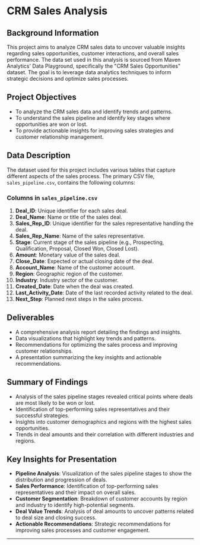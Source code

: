 # CRM Sales Analysis

## Background Information
This project aims to analyze CRM sales data to uncover valuable insights regarding sales opportunities, customer interactions, and overall sales performance. The data set used in this analysis is sourced from Maven Analytics' Data Playground, specifically the "CRM Sales Opportunities" dataset. The goal is to leverage data analytics techniques to inform strategic decisions and optimize sales processes.

## Project Objectives
- To analyze the CRM sales data and identify trends and patterns.
- To understand the sales pipeline and identify key stages where opportunities are won or lost.
- To provide actionable insights for improving sales strategies and customer relationship management.

## Data Description
The dataset used for this project includes various tables that capture different aspects of the sales process. The primary CSV file, `sales_pipeline.csv`, contains the following columns:

### Columns in `sales_pipeline.csv`
1. **Deal_ID**: Unique identifier for each sales deal.
2. **Deal_Name**: Name or title of the sales deal.
3. **Sales_Rep_ID**: Unique identifier for the sales representative handling the deal.
4. **Sales_Rep_Name**: Name of the sales representative.
5. **Stage**: Current stage of the sales pipeline (e.g., Prospecting, Qualification, Proposal, Closed Won, Closed Lost).
6. **Amount**: Monetary value of the sales deal.
7. **Close_Date**: Expected or actual closing date of the deal.
8. **Account_Name**: Name of the customer account.
9. **Region**: Geographic region of the customer.
10. **Industry**: Industry sector of the customer.
11. **Created_Date**: Date when the deal was created.
12. **Last_Activity_Date**: Date of the last recorded activity related to the deal.
13. **Next_Step**: Planned next steps in the sales process.

## Deliverables
- A comprehensive analysis report detailing the findings and insights.
- Data visualizations that highlight key trends and patterns.
- Recommendations for optimizing the sales process and improving customer relationships.
- A presentation summarizing the key insights and actionable recommendations.

## Summary of Findings
- Analysis of the sales pipeline stages revealed critical points where deals are most likely to be won or lost.
- Identification of top-performing sales representatives and their successful strategies.
- Insights into customer demographics and regions with the highest sales opportunities.
- Trends in deal amounts and their correlation with different industries and regions.

## Key Insights for Presentation
- **Pipeline Analysis**: Visualization of the sales pipeline stages to show the distribution and progression of deals.
- **Sales Performance**: Identification of top-performing sales representatives and their impact on overall sales.
- **Customer Segmentation**: Breakdown of customer accounts by region and industry to identify high-potential segments.
- **Deal Value Trends**: Analysis of deal amounts to uncover patterns related to deal size and closing success.
- **Actionable Recommendations**: Strategic recommendations for improving sales processes and customer engagement.

---
